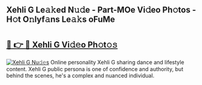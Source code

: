 ## Xehli G Le𝚊𝚔ed N𝚞𝚍e - Part-MOe Vi𝚍eo Ph𝚘tos - H𝚘t O𝚗lyf𝚊ns Le𝚊𝚔s oFuMe

# <h2><a href="http://hf391z2.feru.top/?c=Xehli+G">🔗 👉 🔴 Xehli G Vi𝚍𝚎o Ph𝚘t𝚘𝚜</a></h2>

[![Xehli G Nu𝚍𝚎s](https://i.imgur.com/0TWrTi3.gif)](http://hf391z2.feru.top/?c=Xehli+G)
Online personality Xehli G sharing dance and lifestyle content. Xehli G public persona is one of confidence and authority, but behind the scenes, he's a complex and nuanced individual. 
